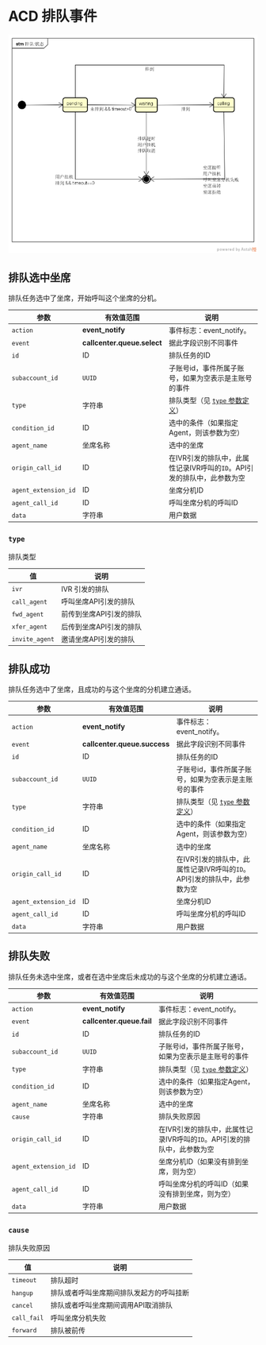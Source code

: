 # ACD 排队事件
<!-- toc -->

![排队状态](../../../images/queue-state.png)

## 排队选中坐席
排队任务选中了坐席，开始呼叫这个坐席的分机。

参数                      | 有效值范围                          | 说明
----------------------    | ----------------------------------- | ----------------------------------------
| `action`               | **event_notify**         |事件标志：event_notify。 |
|`event`                   | **callcenter.queue.select**         | 据此字段识别不同事件
|`id`                      | ID                                  | 排队任务的ID
| `subaccount_id`       | `UUID`           | 子账号id，事件所属子账号，如果为空表示是主账号的事件|
|`type`                    | 字符串                              | 排队类型（见 [`type` 参数定义](#type)）
|`condition_id`            | ID                                  | 选中的条件（如果指定Agent，则该参数为空）
|`agent_name`              | 坐席名称                            | 选中的坐席
|`origin_call_id`          | ID                                  | 在IVR引发的排队中，此属性记录IVR呼叫的`ID`。API引发的排队中，此参数为空
|`agent_extension_id`      | ID                                  | 坐席分机ID
|`agent_call_id`           | ID                                  | 呼叫坐席分机的呼叫ID
|`data`                    | 字符串                              | 用户数据


### `type`
排队类型

值              | 说明
--------------- | --------------
|`ivr`           | IVR 引发的排队
|`call_agent`    | 呼叫坐席API引发的排队
|`fwd_agent`     | 前传到坐席API引发的排队
|`xfer_agent`    | 后传到坐席API引发的排队
|`invite_agent`  | 邀请坐席API引发的排队

## 排队成功
排队任务选中了坐席，且成功的与这个坐席的分机建立通话。

参数                      | 有效值范围                          | 说明
----------------------    | ----------------------------------- | ----------------------------------------
| `action`               | **event_notify**         |事件标志：event_notify。 |
|`event`                   | **callcenter.queue.success**        | 据此字段识别不同事件
|`id`                      | ID                                  | 排队任务的ID
| `subaccount_id`       | `UUID`           | 子账号id，事件所属子账号，如果为空表示是主账号的事件|
|`type`                    | 字符串                              | 排队类型（见 [`type` 参数定义](#type)）
|`condition_id`            | ID                                  | 选中的条件（如果指定Agent，则该参数为空）
|`agent_name`              | 坐席名称                            | 选中的坐席
|`origin_call_id`          | ID                                  | 在IVR引发的排队中，此属性记录IVR呼叫的`ID`。API引发的排队中，此参数为空
|`agent_extension_id`      | ID                                  | 坐席分机ID
|`agent_call_id`           | ID                                  | 呼叫坐席分机的呼叫ID
|`data`                    | 字符串                              | 用户数据

## 排队失败
排队任务未选中坐席，或者在选中坐席后未成功的与这个坐席的分机建立通话。

参数                      | 有效值范围                          | 说明
----------------------    | ----------------------------------- | ----------------------------------------
| `action`               | **event_notify**         |事件标志：event_notify。 |
|`event`                   | **callcenter.queue.fail**           | 据此字段识别不同事件
|`id`                      | ID                                  | 排队任务的ID
| `subaccount_id`       | `UUID`           | 子账号id，事件所属子账号，如果为空表示是主账号的事件|
|`type`                    | 字符串                              | 排队类型（见 [`type` 参数定义](#type)）
|`condition_id`            | ID                                  | 选中的条件（如果指定Agent，则该参数为空）
|`agent_name`              | 坐席名称                            | 选中的坐席
|`cause`                   | 字符串                              | 排队失败原因
|`origin_call_id`          | ID                                  | 在IVR引发的排队中，此属性记录IVR呼叫的`ID`。API引发的排队中，此参数为空
|`agent_extension_id`      | ID                                  | 坐席分机ID（如果没有排到坐席，则为空）
|`agent_call_id`           | ID                                  | 呼叫坐席分机的呼叫ID（如果没有排到坐席，则为空）
|`data`                    | 字符串                              | 用户数据

### `cause`
排队失败原因

值                     | 说明
---------------------- | --------------
|`timeout`              | 排队超时
|`hangup`               | 排队或者呼叫坐席期间排队发起方的呼叫挂断
|`cancel`               | 排队或者呼叫坐席期间调用API取消排队
|`call_fail`            | 呼叫坐席分机失败
|`forward`              | 排队被前传
